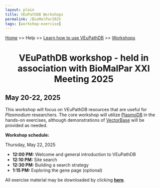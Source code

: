 ```yaml
---
layout: plain
title: VEuPathDB Workshops
permalink: /BioMalPar2025
tags: [workshop-exercise]
---
```

<style>
  div.static-content {

    div.contents {
      margin-left: 0;
      margin-bottom: 3em;
    }
    div.workshop {
      margin: 2em 1em;
    }
    details summary, details ul {
      margin-top: 1em;
    }
    details summary {
      font-size: 120%;
      color: #069;
    }
    details p, details table {
      margin-left: 2em;
    }
    details table {
      margin-right: 6em;
    }
    table {
      margin-top: 1em;
      border-collapse: collapse;
    }
    tr.break td {
      background-color: #DCDCDC;
    }
    table.hor-minimalist-a {
      text-align: left;
    }
    table.hor-minimalist-a th {
      font-size: 110%;
      font-weight: 400;
      color: #039;
      border-bottom: 2px solid #6678b1;
      padding: 0.5em;
      text-align: left;
    }
    table.hor-minimalist-a tr {
      border-bottom: 1px solid #ddd;
    }
    table.hor-minimalist-a tr:hover td {
      color: #039; 
    }
    table.hor-minimalist-a tr.other td {
      background-color: #fafafa;         
    }
    table.hor-minimalist-a tbody {
      display: table-row-group;
      vertical-align: middle;
      border-color: inherit;
    }
    table.hor-minimalist-a td {
      color: #669; 
      padding: 0.5em 0.5em 0.5em;
      vertical-align: middle;
    }
    table.hor-minimalist-a tfoot {
      font-size: 90%;
    }
    table.hor-minimalist-a tfoot tr {
      border:0;
    }
    th.time {
      width: 10%;
    }
    th.event {
      width: 50%;
    }
    th.author {
      width: 20%;
    }
    th.recording {
      width: 20%;
    }
  }
</style>

<p><a href="/">Home</a> >> Help >> 
   <a href="/a/app/static-content/landing.html">Learn how to use VEuPathDB</a> >> 
   <a href="/a/app/static-content/workshops.html">Workshops</a></p>

<div class="static-content">
<center><h1>VEuPathDB workshop - held in association with BioMalPar XXI Meeting 2025 </h1></center>
<h2>May 20-22, 2025</h2>
<p>This workshop will focus on VEuPathDB resources that are useful for <i>Plasmodium</i> researchers. The core workshop will utilize <a href="https://plasmodb.org">PlasmoDB</a> in the hands-on exercises, although demonstrations of <a href="https://vectorbase.org">VectorBase</a> will be provided as needed.</p>

<p><b>Workshop schedule:</b></p>
<p>Thursday, May 22, 2025</p>
<ul>
<li><b>12:00 PM:</b> Welcome and general introduction to VEuPathDB</li>
<li><b>12:10 PM:</b> Site search</li>
<li><b>12:30 PM:</b> Building a search strategy</li>
<li><b>1:15 PM:</b> Exploring the gene page (optional)</li>
</ul>

<p>All exercise material may be downloaded by clicking <b><a target="_blank" href="{{'/documents/BioMalPar2025/BioMalPar_meeting.pdf' | absolute_url}}" >here</a></b>.</p>

</div>